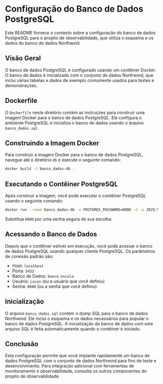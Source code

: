 # Configuração do Banco de Dados PostgreSQL

Este README fornece o contexto sobre a configuração do banco de dados PostgreSQL para o projeto de observabilidade, que utiliza o esquema e os dados do banco de dados Northwind.

## Visão Geral

O banco de dados PostgreSQL é configurado usando um contêiner Docker. O banco de dados é inicializado com o conjunto de dados Northwind, que inclui várias tabelas e dados de exemplo comumente usados para testes e demonstrações.

## Dockerfile

O `Dockerfile` neste diretório contém as instruções para construir uma imagem Docker para o banco de dados PostgreSQL. Ele configura o ambiente PostgreSQL e inicializa o banco de dados usando o arquivo `banco_dados.sql`.

## Construindo a Imagem Docker

Para construir a imagem Docker para o banco de dados PostgreSQL, navegue até o diretório `db` e execute o seguinte comando:

```bash
docker build -t banco_dados-db .
```

## Executando o Contêiner PostgreSQL

Após construir a imagem, você pode executar o contêiner PostgreSQL usando o seguinte comando:

```bash
docker run --name banco_dados-db -e POSTGRES_PASSWORD=0000 -d -p 2025:5432 banco_dados-db
```

Substitua `0000` por uma senha segura de sua escolha.

## Acessando o Banco de Dados

Depois que o contêiner estiver em execução, você pode acessar o banco de dados PostgreSQL usando qualquer cliente PostgreSQL. Os parâmetros de conexão padrão são:

- Host: `localhost`
- Porta: `5432`
- Banco de Dados: `banco_escola`
- Usuário: `Lucas` (ou a usuário que você definiu)
- Senha: `0000` (ou a senha que você definiu)

## Inicialização

O arquivo `banco_dados.sql` contém o dump SQL para o banco de dados Northwind. Ele inclui o esquema e os dados necessários para popular o banco de dados PostgreSQL. A inicialização do banco de dados com este arquivo SQL é feita automaticamente quando o contêiner é iniciado.

## Conclusão

Esta configuração permite que você implante rapidamente um banco de dados PostgreSQL com o conjunto de dados Northwind para fins de teste e desenvolvimento. Para integração adicional com ferramentas de monitoramento e observabilidade, consulte os outros componentes do projeto de observabilidade.
